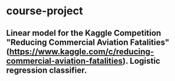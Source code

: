 # course-project
## Linear model for the Kaggle Competition "Reducing Commercial Aviation Fatalities" (https://www.kaggle.com/c/reducing-commercial-aviation-fatalities). Logistic regression classifier.
